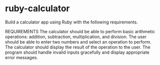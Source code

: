 # ruby-calculator
Build a calculator app using Ruby with the following requirements.

REQUIREMENTS
The calculator should be able to perform basic arithmetic operations: addition, subtraction, multiplication, and division.
The user should be able to enter two numbers and select an operation to perform.
The calculator should display the result of the operation to the user.
The program should handle invalid inputs gracefully and display appropriate error messages.
